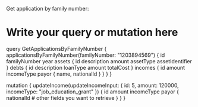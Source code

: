 Get application by family number:

# Write your query or mutation here
query GetApplicationsByFamilyNumber {
  applicationsByFamilyNumber(familyNumber: "1203894569") {
    id
    familyNumber
    year
    assets {
      id
      description
      amount
      assetType
      assetIdentifier
    }
    debts {
      id
      description
      loanType
      amount
      totalCost
    }
    incomes {
      id
      amount
      incomeType
      payor {
        name,
        nationalId
      }
    }
  }
}




mutation {
  updateIncome(updateIncomeInput: {
    id: 5,
    amount: 120000,
    incomeType: "job_education_grant"
  }) {
    id
    amount
    incomeType
    payor {
      nationalId
      # other fields you want to retrieve
    }
  }
}
